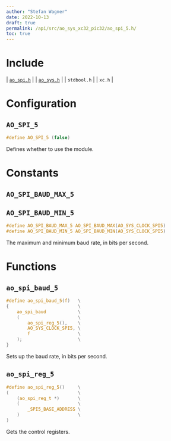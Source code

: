 ```yaml
---
author: "Stefan Wagner"
date: 2022-10-13
draft: true
permalink: /api/src/ao_sys_xc32_pic32/ao_spi_5.h/
toc: true
---
```


# Include

| [`ao_spi.h`](ao_spi.h.md) |
| [`ao_sys.h`](ao_sys.h.md) |
| `stdbool.h` |
| `xc.h` |

# Configuration

## `AO_SPI_5`

```c
#define AO_SPI_5 (false)
```

Defines whether to use the module.

# Constants

## `AO_SPI_BAUD_MAX_5`
## `AO_SPI_BAUD_MIN_5`

```c
#define AO_SPI_BAUD_MAX_5 AO_SPI_BAUD_MAX(AO_SYS_CLOCK_SPI5)
#define AO_SPI_BAUD_MIN_5 AO_SPI_BAUD_MIN(AO_SYS_CLOCK_SPI5)
```

The maximum and minimum baud rate, in bits per second.

# Functions

## `ao_spi_baud_5`

```c
#define ao_spi_baud_5(f)   \
{                          \
    ao_spi_baud            \
    (                      \
        ao_spi_reg_5(),    \
        AO_SYS_CLOCK_SPI5, \
        f                  \
    );                     \
}
```

Sets up the baud rate, in bits per second.

## `ao_spi_reg_5`

```c
#define ao_spi_reg_5()     \
(                          \
    (ao_spi_reg_t *)       \
    (                      \
        _SPI5_BASE_ADDRESS \
    )                      \
)
```

Gets the control registers.
